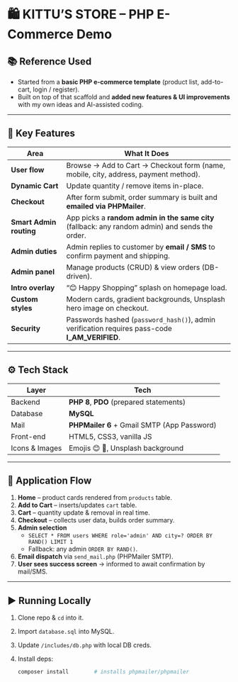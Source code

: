 # 🛍️ KITTU’S STORE – PHP E-Commerce Demo

## 📚 Reference Used
* Started from a **basic PHP e-commerce template** (product list, add-to-cart, login / register).
* Built on top of that scaffold and **added new features & UI improvements** with my own ideas and AI-assisted coding.

---

## 🚀 Key Features

| Area | What It Does |
|------|--------------|
| **User flow** | Browse → Add to Cart → Checkout form (name, mobile, city, address, payment method). |
| **Dynamic Cart** | Update quantity / remove items in-place. |
| **Checkout** | After form submit, order summary is built and **emailed via PHPMailer**. |
| **Smart Admin routing** | App picks a **random admin in the same city** (fallback: any random admin) and sends the order. |
| **Admin duties** | Admin replies to customer by **email / SMS** to confirm payment and shipping. |
| **Admin panel** | Manage products (CRUD) & view orders (DB-driven). |
| **Intro overlay** | “😊 Happy Shopping” splash on homepage load. |
| **Custom styles** | Modern cards, gradient backgrounds, Unsplash hero image on checkout. |
| **Security** | Passwords hashed (`password_hash()`), admin verification requires pass-code **I_AM_VERIFIED**. |

---

## ⚙️ Tech Stack

| Layer | Tech |
|-------|------|
| Backend | **PHP 8**, **PDO** (prepared statements) |
| Database | **MySQL** |
| Mail | **PHPMailer 6** + Gmail SMTP (App Password) |
| Front-end | HTML5, CSS3, vanilla JS |
| Icons & Images | Emojis 😊 🎉, Unsplash background |


---



## 🔄 Application Flow

1. **Home** – product cards rendered from `products` table.  
2. **Add to Cart** – inserts/updates `cart` table.  
3. **Cart** – quantity update & removal in real time.  
4. **Checkout** – collects user data, builds order summary.  
5. **Admin selection**  
   * `SELECT * FROM users WHERE role='admin' AND city=? ORDER BY RAND() LIMIT 1`  
   * Fallback: any admin `ORDER BY RAND()`.  
6. **Email dispatch** via `send_mail.php` (PHPMailer SMTP).  
7. **User sees success screen** → informed to await confirmation by mail/SMS.

---

## ▶️ Running Locally

1. Clone repo & `cd` into it.  
2. Import `database.sql` into MySQL.  
3. Update `/includes/db.php` with local DB creds.  
4. Install deps:

   ```bash
   composer install        # installs phpmailer/phpmailer

